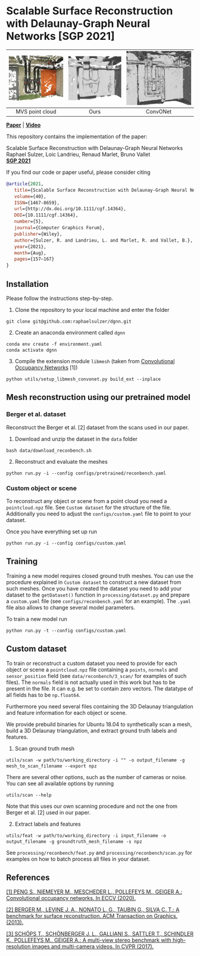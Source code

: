 # Scalable Surface Reconstruction with Delaunay-Graph Neural Networks [SGP 2021]

![](presentation/teaser/pc03.png)|![](presentation/teaser/occ06.png)|![](presentation/teaser/ours04.png)  
:--------------------------------:|:--------------------------------:|:----------------------------------:
MVS point cloud |               Ours               |              ConvONet              



[**Paper**](https://arxiv.org/pdf/2107.06130.pdf) | [**Video**](https://youtu.be/KIrCDGhS10o) <br>

This repository contains the implementation of the paper:

Scalable Surface Reconstruction with Delaunay-Graph Neural Networks<br />
Raphael Sulzer, Loic Landrieu, Renaud Marlet, Bruno Vallet<br />
[**SGP 2021**](https://sgp2021.github.io/program/)  

If you find our code or paper useful, please consider citing
```bibtex
@article{2021,
   title={Scalable Surface Reconstruction with Delaunay‐Graph Neural Networks},
   volume={40},
   ISSN={1467-8659},
   url={http://dx.doi.org/10.1111/cgf.14364},
   DOI={10.1111/cgf.14364},
   number={5},
   journal={Computer Graphics Forum},
   publisher={Wiley},
   author={Sulzer, R. and Landrieu, L. and Marlet, R. and Vallet, B.},
   year={2021},
   month={Aug},
   pages={157–167}
}
```


## Installation

Please follow the instructions step-by-step.

1. Clone the repository to your local machine and enter the folder
```
git clone git@github.com:raphaelsulzer/dgnn.git
```

2. Create an anaconda environment called `dgnn`
```
conda env create -f environment.yaml
conda activate dgnn
```

3. Compile the extension module `libmesh` (taken from [Convolutional Occupancy Networks](https://github.com/autonomousvision/convolutional_occupancy_networks) [1])
```
python utils/setup_libmesh_convonet.py build_ext --inplace
```

## Mesh reconstruction using our pretrained model

### Berger et al. dataset

Reconstruct the Berger et al. [2] dataset from the scans used in our paper.

1. Download and unzip the dataset in the `data` folder

```
bash data/download_reconbench.sh
```

2. Reconstruct and evaluate the meshes

```
python run.py -i --config configs/pretrained/reconbench.yaml
```

[comment]: <> (### ETH3D dataset)

[comment]: <> (Reconstruct all training scenes of the ETH3D [3] dataset from the MVS point clouds used in the paper.)

[comment]: <> (1. Download and unzip the dataset in the `data` folder)

[comment]: <> (```)

[comment]: <> (cd data)

[comment]: <> (bash download_eth3d.sh)

[comment]: <> (```)

[comment]: <> (2. Reconstruct the meshes)

[comment]: <> (```)

[comment]: <> (python run.py -i --config configs/eth3d.yaml)

[comment]: <> (```)

[comment]: <> (To evaluate the results you can e.g. sample points on the meshes and use the [multi-view-evaluation]&#40;https://github.com/ETH3D/multi-view-evaluation&#41; tool provided by the ETH3D dataset authors.)

### Custom object or scene

To reconstruct any object or scene from a point cloud you need a `pointcloud.npz` file.
See `Custom dataset` for the structure of the file. 
Additionally you need to adjust the `configs/custom.yaml` file to point to your dataset.

Once you have everything set up run

```
python run.py -i --config configs/custom.yaml
```



## Training

Training a new model requires closed ground truth meshes. You can use the procedure explained 
in `Custom dataset` to construct a new dataset from such meshes. Once you have created the dataset you need to
add your dataset to the `getDataset()` function in `processing/dataset.py` and
prepare a `custom.yaml` file (see `configs/reconbench.yaml` for an example). 
The `.yaml` file also allows to change several model parameters.

To train a new model run

```
python run.py -t --config configs/custom.yaml
```


[comment]: <> (starting from an existing mesh &#40;see `scan`&#41; or from a)
[comment]: <> (`pointcloud.npz` file &#40;see `feat`, omit `-g` flag&#41;.)

## Custom dataset

To train or reconstruct a custom dataset you need to provide for each object or scene a `pointcloud.npz` file
containing a `points`, `normals` and `sensor_position` field (see `data/reconbench/3_scan/` for examples of
such files). The `normals` field is not actually used in this work but has to be present in the file. 
It can e.g. be set to contain zero vectors. The datatype of all fields has to be `np.float64`.

Furthermore you need several files containing the 3D Delaunay triangulation and feature information for each object
or scene.

We provide prebuild binaries for Ubuntu 18.04 to synthetically scan a mesh, build a 3D Delaunay triangulation,
and extract ground truth labels and features.

1. Scan ground truth mesh

```
utils/scan -w path/to/working_directory -i "" -o output_filename -g mesh_to_scan_filename --export npz
```

There are several other options, such as the number of cameras or noise. You can see all available options by running
```
utils/scan --help
```
Note that this uses our own scanning procedure and not the one from Berger et al. [2] 
used in our paper.

2. Extract labels and features

```
utils/feat -w path/to/working_directory -i input_filename -o output_filename -g groundtruth_mesh_filename -s npz
```

See `processing/reconbench/feat.py` and `processing/reconbench/scan.py` for examples on how
to batch process all files in your dataset.


## References

[[1] PENG S., NIEMEYER M., MESCHEDER L., POLLEFEYS M.,
GEIGER A.: Convolutional occupancy networks. In ECCV (2020).](https://arxiv.org/abs/2003.04618)

[[2] BERGER M., LEVINE J. A., NONATO L. G., TAUBIN G.,
SILVA C. T.: A benchmark for surface reconstruction. ACM Transaction on Graphics. (2013).](http://vgc.poly.edu/files/berger/recon_bench/paper/tog.pdf)

[[3] SCHÖPS T., SCHÖNBERGER J. L., GALLIANI S., SATTLER
T., SCHINDLER K., POLLEFEYS M., GEIGER A.: A multi-view stereo
benchmark with high-resolution images and multi-camera videos. In
CVPR (2017).](http://www.cvlibs.net/publications/Schoeps2017CVPR.pdf)